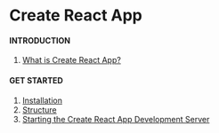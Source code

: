 # Create React App

#### INTRODUCTION

  1. [What is Create React App?](/content/introduction/01-what-is-create-react-app.md)

#### GET STARTED

  1. [Installation](/content/get-started/02-installation.md)
  2. [Structure](/content/get-started/03-structure.md)
  1. [Starting the Create React App Development Server](/content/get-started/04-starting-the-create-react-app-development-server.md)